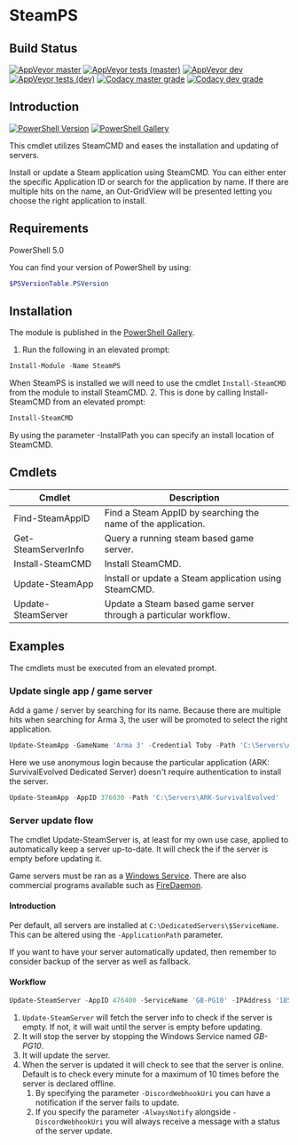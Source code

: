 ﻿# SteamPS

## Build Status

[![AppVeyor master](https://img.shields.io/appveyor/ci/hjorslev/SteamPS/master?label=MASTER&logo=appveyor&style=flat)](https://ci.appveyor.com/project/hjorslev/steamps)
[![AppVeyor tests (master)](https://img.shields.io/appveyor/tests/hjorslev/SteamPS/master?label=MASTER&logo=appveyor&style=flat)](https://ci.appveyor.com/project/hjorslev/steamps/build/tests)
[![AppVeyor dev](https://img.shields.io/appveyor/ci/hjorslev/SteamPS/DEV?label=DEV&logo=appveyor&style=flat)](https://ci.appveyor.com/project/hjorslev/steamps)
[![AppVeyor tests (dev)](https://img.shields.io/appveyor/tests/hjorslev/SteamPS/dev?label=DEV&logo=appveyor&style=flat)](https://ci.appveyor.com/project/hjorslev/steamps/build/tests)
[![Codacy master grade](https://img.shields.io/codacy/grade/bf0bb30dfc904b2f885c4f0ccdf1ea78/master?label=MASTER&style=flat)](https://app.codacy.com/manual/hjorslev/SteamPS/dashboard?bid=13716491)
[![Codacy dev  grade](https://img.shields.io/codacy/grade/bf0bb30dfc904b2f885c4f0ccdf1ea78/dev?label=DEV&style=flat)](https://app.codacy.com/manual/hjorslev/SteamPS/dashboard?bid=13716490)

## Introduction

[![PowerShell Version](https://img.shields.io/powershellgallery/v/SteamPS.svg?style=flat&logo=PowerShell)](https://www.powershellgallery.com/packages/SteamPS)
[![PowerShell Gallery](https://img.shields.io/powershellgallery/dt/SteamPS?style=flat)](https://www.powershellgallery.com/packages/SteamPS)

This cmdlet utilizes SteamCMD and eases the installation and updating of servers.

Install or update a Steam application using SteamCMD.
You can either enter the specific Application ID or search for the application
by name. If there are multiple hits on the name, an Out-GridView will be presented
letting you choose the right application to install.

## Requirements

PowerShell 5.0

You can find your version of PowerShell by using:

```powershell
$PSVersionTable.PSVersion
```

## Installation

The module is published in the [PowerShell Gallery](https://www.powershellgallery.com/packages/SteamPS).

1. Run the following in an elevated prompt:

```powershell
Install-Module -Name SteamPS
```

When SteamPS is installed we will need to use the cmdlet `Install-SteamCMD` from
the module to install SteamCMD.
2. This is done by calling Install-SteamCMD from an elevated prompt:

```powershell
Install-SteamCMD
```

By using the parameter -InstallPath you can specify an install location of SteamCMD.

## Cmdlets

| Cmdlet              | Description                                                     |
| ------------------- | --------------------------------------------------------------- |
| Find-SteamAppID     | Find a Steam AppID by searching the name of the application.    |
| Get-SteamServerInfo | Query a running steam based game server.                        |
| Install-SteamCMD    | Install SteamCMD.                                               |
| Update-SteamApp     | Install or update a Steam application using SteamCMD.           |
| Update-SteamServer  | Update a Steam based game server through a particular workflow. |

## Examples

The cmdlets must be executed from an elevated prompt.

### Update single app / game server

Add a game / server by searching for its name. Because there are multiple hits
when searching for Arma 3, the user will be promoted to select the right application.

```powershell
Update-SteamApp -GameName 'Arma 3' -Credential Toby -Path 'C:\Servers\Arma3'
```

Here we use anonymous login because the particular application
(ARK: SurvivalEvolved Dedicated Server) doesn't require authentication to install
the server.

```powershell
Update-SteamApp -AppID 376030 -Path 'C:\Servers\ARK-SurvivalEvolved'
```

### Server update flow

The cmdlet Update-SteamServer is, at least for my own use case, applied to automatically
keep a server up-to-date. It will check the if the server is empty before updating
it.

Game servers must be ran as a [Windows Service](https://www.howtogeek.com/50786/using-srvstart-to-run-any-application-as-a-windows-service/).
There are also commercial programs available such as [FireDaemon](https://firedaemon.com/firedaemon-pro/).

#### Introduction

Per default, all servers are installed at `C:\DedicatedServers\$ServiceName`. This
can be altered using the `-ApplicationPath` parameter.

If you want to have your server automatically updated, then remember to consider
backup of the server as well as fallback.

#### Workflow

```powershell
Update-SteamServer -AppID 476400 -ServiceName 'GB-PG10' -IPAddress '185.15.73.207' -Port 27015
```

1. `Update-SteamServer` will fetch the server info to check if the server is empty.
If not, it will wait until the server is empty before updating.
2. It will stop the server by stopping the  Windows Service named *GB-PG10*.
3. It will update the server.
4. When the server is updated it will check to see that the server is online. Default
is to check every minute for a maximum of 10 times before the server is declared
offline.
   1. By specifying the parameter `-DiscordWebhookUri` you can have a notification
   if the server fails to update.
   2. If you specify the parameter `-AlwaysNotify` alongside `-DiscordWebhookUri`
   you will always receive a message with a status of the server update.
